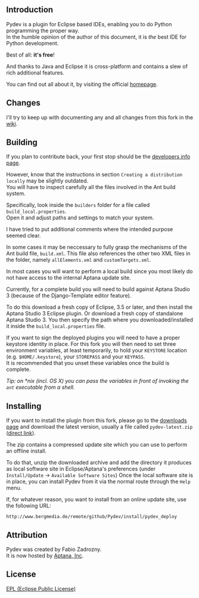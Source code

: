 Introduction
------------

Pydev is a plugin for Eclipse based IDEs, enabling you to do Python programming the proper way.  
In the humble opinion of the author of this document, it is _the_ best IDE for Python development.  

Best of all: **it's free**!  

And thanks to Java and Eclipse it is cross-platform and contains a slew of rich additional features.

You can find out all about it, by visiting the official [homepage](http://pydev.org). 

Changes
-------

I'll try to keep up with documenting any and all changes from this fork in the [wiki](http://github.com/andreberg/Pydev/wiki/Changelog).


Building
--------

If you plan to contribute back, your first stop should be the [developers info page](http://www.pydev.org/developers.htm).  

However, know that the instructions in section `Creating a distribution locally` may be slightly outdated.  
You will have to inspect carefully all the files involved in the Ant build system.

Specifically, look inside the `builders` folder for a file called `build_local.properties`.  
Open it and adjust paths and settings to match your system. 

I have tried to put additional comments where the intended purpose seemed clear.

In some cases it may be neccessary to fully grasp the mechanisms of the Ant build file, `build.xml`.
This file also references the other two XML files in the folder,  namely `allElements.xml` and `customTargets.xml`.

In most cases you will want to perform a local build since you most likely do not have access to the internal Aptana update site.

Currently, for a complete build you will need to build against Aptana Studio 3 (because of the Django-Template editor feature). 
 
To do this download a fresh copy of Eclipse, 3.5 or later, and then install the Aptana Studio 3 Eclipse plugin.
Or download a fresh copy of standalone Aptana Studio 3. You then specify the path where you downloaded/installed it inside the `build_local.properties` file.

If you want to sign the deployed plugins you will need to have a proper keystore identity in place.
For this fork you will then need to set three environment variables, at least temporarily, to hold your `KEYSTORE` location (e.g. `$HOME/.keystore`), your `STOREPASS` and your `KEYPASS`.   
It is recommended that you unset these variables once the build is complete.

_Tip: on *nix (incl. OS X) you can pass the variables in front of invoking the `ant` executable from a shell._

Installing
----------

If you want to install the plugin from this fork, please go to the [downloads page](http://github.com/andreberg/Pydev/downloads) and download the latest version, usually a file called `pydev-latest.zip` ([direct link](http://github.com/andreberg/Pydev/downloads/pydev-latest.zip)).

The zip contains a compressed update site which you can use to perform an offline install.

To do that, unzip the downloaded archive and add the directory it produces as local software site in Eclipse/Aptana's preferences (under `Install/Update` → `Available Software Sites`)
Once the local software site is in place, you can install Pydev from it via the normal route through the `Help` menu.

If, for whatever reason, you want to install from an online update site, use the following URL:

`http://www.bergmedia.de/remote/github/Pydev/install/pydev_deploy`


Attribution
-----------

Pydev was created by Fabio Zadrozny.  
It is now hosted by [Aptana, Inc](http://www.aptana.org).

License
-------

[EPL (Eclipse Public License)](http://www.eclipse.org/legal/epl-v10.html)
